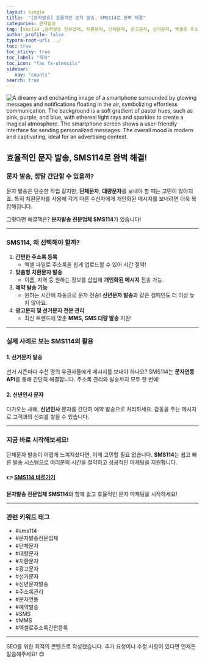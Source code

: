 ```yaml
---
layout: single
title:  "[문자발송] 효율적인 문자 발송, SMS114로 완벽 해결"
categories: 문자발송
tag: [sms114 ,문자발송 전문업체, 치환문자, 단체문자, 관고문자, 선거문자, 엑셀로 주소록 간편등록, 예약발송, SMS, MMS, MMS, 대량문자, 치환문자, 주소록관리, 문자연동, 문자발송전문업체, 신년문자발송, 신년인사 ]
author_profile: false
typora-root-url: ../
toc: true
toc_sticky: true
toc_label: "목차"
toc_icon: "fas fa-utensils" 
sidebar:
   nav: "counts"
search: true
---
```


![A dreamy and enchanting image of a smartphone surrounded by glowing messages and notifications floating in the air, symbolizing effortless communication. The background is a soft gradient of pastel hues, such as pink, purple, and blue, with ethereal light rays and sparkles to create a magical atmosphere. The smartphone screen shows a user-friendly interface for sending personalized messages. The overall mood is modern and captivating, ideal for an advertising context.](https://files.oaiusercontent.com/file-NJYBA467CqdCAF59Jhc39T?se=2024-12-19T05%3A13%3A23Z&sp=r&sv=2024-08-04&sr=b&rscc=max-age%3D604800%2C%20immutable%2C%20private&rscd=attachment%3B%20filename%3D30237e5b-e41a-4d9f-a89f-4586804feca4.webp&sig=kmMcrcy4djMzy7YEchCczdsneFINKRDQTMaj7XnBbCM%3D)

## **효율적인 문자 발송, SMS114로 완벽 해결!**

### **문자 발송, 정말 간단할 수 있을까?**

문자 발송은 단순한 작업 같지만, **단체문자**, **대량문자**를 보내야 할 때는 고민이 많아지죠. 특히 치환문자를 사용해 각기 다른 수신자에게 개인화된 메시지를 보내려면 더욱 복잡해집니다.

그렇다면 해결책은? **문자발송 전문업체 SMS114**가 있습니다!

------

### **SMS114, 왜 선택해야 할까?**

1. **간편한 주소록 등록**
   - 엑셀 파일로 주소록을 쉽게 업로드할 수 있어 시간 절약!
2. **맞춤형 치환문자 발송**
   - 이름, 지역 등 원하는 정보를 삽입해 **개인화된 메시지** 전송 가능.
3. **예약 발송 기능**
   - 원하는 시간에 자동으로 문자 전송! **신년문자 발송**과 같은 캠페인도 더 이상 늦지 않아요.
4. **광고문자 및 선거문자 전문 관리**
   - 최신 트렌드에 맞춘 **MMS, SMS 대량 발송** 지원!

------

### **실제 사례로 보는 SMS114의 활용**

#### **1. 선거문자 발송**

선거 시즌마다 수천 명의 유권자들에게 메시지를 보내야 하나요?
 SMS114는 **문자연동 API**를 통해 간단히 해결합니다. 주소록 관리와 발송까지 모두 한 번에!

#### **2. 신년인사 문자**

다가오는 새해, **신년인사** 문자를 간단히 예약 발송으로 처리하세요.
 감동을 주는 메시지로 고객과의 신뢰를 쌓을 수 있습니다.

------

### **지금 바로 시작해보세요!**

단체문자 발송이 어렵게 느껴지셨다면, 이제 고민할 필요 없습니다.
 **SMS114**는 쉽고 빠른 발송 시스템으로 여러분의 시간을 절약하고 성공적인 마케팅을 지원합니다.

#### **👉 [SMS114 바로가기](https://sms114.co.kr/)**

**문자발송 전문업체 SMS114**와 함께 쉽고 효율적인 문자 마케팅을 시작하세요!

------

### **관련 키워드 태그**

- \#sms114
- \#문자발송전문업체
- \#단체문자
- \#대량문자
- \#치환문자
- \#광고문자
- \#선거문자
- \#신년문자발송
- \#주소록관리
- \#문자연동
- \#예약발송
- \#SMS
- \#MMS
- \#엑셀로주소록간편등록

------

SEO를 위한 최적의 콘텐츠로 작성했습니다. 추가 요청이나 수정 사항이 있다면 언제든 말씀해주세요! 😊